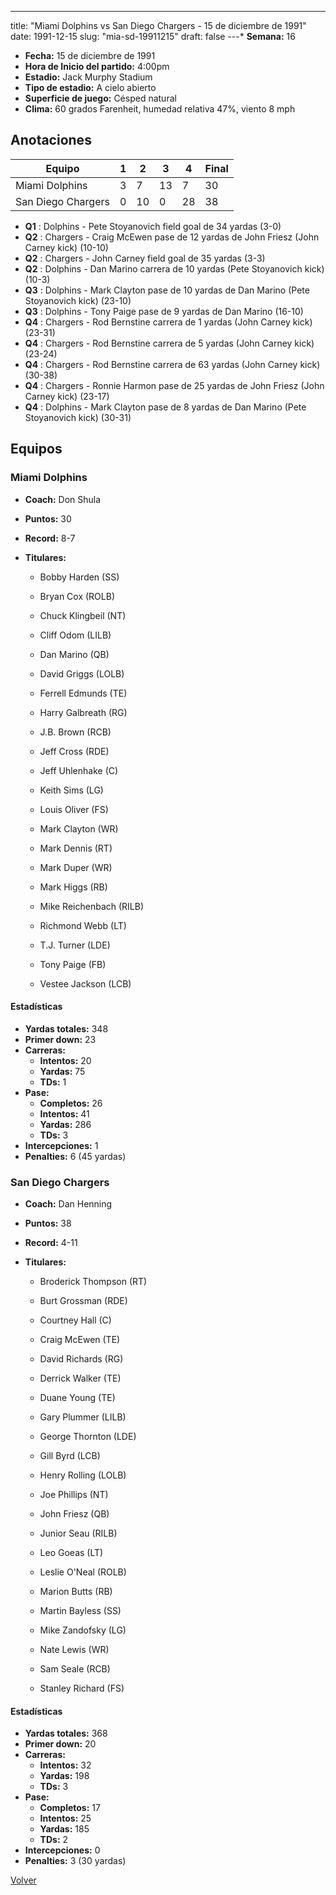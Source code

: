 ---
title: "Miami Dolphins vs San Diego Chargers - 15 de diciembre de 1991"
date: 1991-12-15
slug: "mia-sd-19911215"
draft: false
---* **Semana:** 16
* **Fecha:** 15 de diciembre de 1991
* **Hora de Inicio del partido:** 4:00pm
* **Estadio:** Jack Murphy Stadium
* **Tipo de estadio:** A cielo abierto
* **Superficie de juego:** Césped natural
* **Clima:** 60 grados Farenheit, humedad relativa 47%, viento 8 mph




## Anotaciones
| Equipo | 1 | 2 | 3 | 4 | Final |
|--------|---|---|---|---|-------|
| Miami Dolphins  | 3 | 7 | 13 | 7  | 30 |
| San Diego Chargers  | 0 | 10 | 0 | 28  | 38 |
* **Q1** : Dolphins - Pete Stoyanovich field goal de 34 yardas (3-0)
* **Q2** : Chargers - Craig McEwen pase de 12 yardas de John Friesz (John Carney kick) (10-10)
* **Q2** : Chargers - John Carney field goal de 35 yardas (3-3)
* **Q2** : Dolphins - Dan Marino carrera de 10 yardas (Pete Stoyanovich kick) (10-3)
* **Q3** : Dolphins - Mark Clayton pase de 10 yardas de Dan Marino (Pete Stoyanovich kick) (23-10)
* **Q3** : Dolphins - Tony Paige pase de 9 yardas de Dan Marino (16-10)
* **Q4** : Chargers - Rod Bernstine carrera de 1 yardas (John Carney kick) (23-31)
* **Q4** : Chargers - Rod Bernstine carrera de 5 yardas (John Carney kick) (23-24)
* **Q4** : Chargers - Rod Bernstine carrera de 63 yardas (John Carney kick) (30-38)
* **Q4** : Chargers - Ronnie Harmon pase de 25 yardas de John Friesz (John Carney kick) (23-17)
* **Q4** : Dolphins - Mark Clayton pase de 8 yardas de Dan Marino (Pete Stoyanovich kick) (30-31)


## Equipos


### Miami Dolphins
* **Coach:** Don Shula
* **Puntos:** 30
* **Record:** 8-7
* **Titulares:** 

  * Bobby Harden (SS) 

  * Bryan Cox (ROLB) 

  * Chuck Klingbeil (NT) 

  * Cliff Odom (LILB) 

  * Dan Marino (QB) 

  * David Griggs (LOLB) 

  * Ferrell Edmunds (TE) 

  * Harry Galbreath (RG) 

  * J.B. Brown (RCB) 

  * Jeff Cross (RDE) 

  * Jeff Uhlenhake (C) 

  * Keith Sims (LG) 

  * Louis Oliver (FS) 

  * Mark Clayton (WR) 

  * Mark Dennis (RT) 

  * Mark Duper (WR) 

  * Mark Higgs (RB) 

  * Mike Reichenbach (RILB) 

  * Richmond Webb (LT) 

  * T.J. Turner (LDE) 

  * Tony Paige (FB) 

  * Vestee Jackson (LCB) 

#### Estadísticas
* **Yardas totales:** 348
* **Primer down:** 23
* **Carreras:**
  * **Intentos:** 20
  * **Yardas:** 75
  * **TDs:** 1
* **Pase:**
  * **Completos:** 26
  * **Intentos:** 41
  * **Yardas:** 286
  * **TDs:** 3
* **Intercepciones:** 1
* **Penalties:** 6 (45 yardas)

### San Diego Chargers
* **Coach:** Dan Henning
* **Puntos:** 38
* **Record:** 4-11
* **Titulares:** 

  * Broderick Thompson (RT) 

  * Burt Grossman (RDE) 

  * Courtney Hall (C) 

  * Craig McEwen (TE) 

  * David Richards (RG) 

  * Derrick Walker (TE) 

  * Duane Young (TE) 

  * Gary Plummer (LILB) 

  * George Thornton (LDE) 

  * Gill Byrd (LCB) 

  * Henry Rolling (LOLB) 

  * Joe Phillips (NT) 

  * John Friesz (QB) 

  * Junior Seau (RILB) 

  * Leo Goeas (LT) 

  * Leslie O'Neal (ROLB) 

  * Marion Butts (RB) 

  * Martin Bayless (SS) 

  * Mike Zandofsky (LG) 

  * Nate Lewis (WR) 

  * Sam Seale (RCB) 

  * Stanley Richard (FS) 

#### Estadísticas
* **Yardas totales:** 368
* **Primer down:** 20
* **Carreras:**
  * **Intentos:** 32
  * **Yardas:** 198
  * **TDs:** 3
* **Pase:**
  * **Completos:** 17
  * **Intentos:** 25
  * **Yardas:** 185
  * **TDs:** 2
* **Intercepciones:** 0
* **Penalties:** 3 (30 yardas)


[Volver](/historia/1991)
